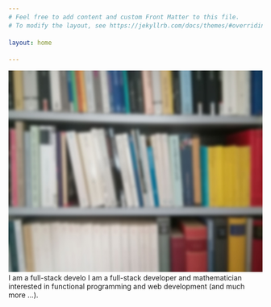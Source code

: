 ```yaml
---
# Feel free to add content and custom Front Matter to this file.
# To modify the layout, see https://jekyllrb.com/docs/themes/#overriding-theme-defaults

layout: home

---
```

<img style="margin-right: 10px" src="./book-shelf.jpg" width="100%" height="400">
<br>
I am a full-stack develo
I am a full-stack developer and mathematician interested in functional programming and web development (and much more &#x2026;).
